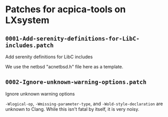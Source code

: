 # Patches for acpica-tools on LXsystem

## `0001-Add-serenity-definitions-for-LibC-includes.patch`

Add serenity definitions for LibC includes

We use the netbsd "acnetbsd.h" file here as a template.

## `0002-Ignore-unknown-warning-options.patch`

Ignore unknown warning options

`-Wlogical-op`, `-Wmissing-parameter-type`, and `-Wold-style-declaration`
are unknown to Clang. While this isn't fatal by itself, it is very
noisy.

